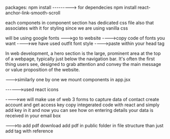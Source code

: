 packages: 
npm install --------->  for dependecies
npm install react-anchor-link-smooth-scroll

each componets in component section has dedicated css file also that associates with it for styling since we are using vanilla css

will be using google fonts
--->go to website 
---->copy code of fonts you want
---->we have used outfit font style
---->paste within your head tag

In web development, a hero section is the large, prominent area at the top of a webpage, typically just below the navigation bar. It's often the first thing users see, designed to grab attention and convey the main message or value proposition of the website.

--->similarly one by one we mount components in app.jsx

------>used react  icons

---->we will make use of web 3 forms to capture data of contact
create account and get access key
copy integerated code with react and simply add key in it and now you can see how on entering details your data is received in your email box

--->to add pdf download add pdf in public folder in file structure than just add <a> tag with reference
